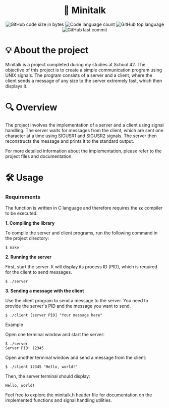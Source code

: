 <h1 align="center">
	📡 Minitalk
</h1>
<p align="center">
	<img alt="GitHub code size in bytes" src="https://img.shields.io/github/languages/code-size/jose5556/minitalk?color=lightblue" />
	<img alt="Code language count" src="https://img.shields.io/github/languages/count/jose5556/minitalk?color=yellow" />
	<img alt="GitHub top language" src="https://img.shields.io/github/languages/top/jose5556/minitalk?color=blue" />
	<img alt="GitHub last commit" src="https://img.shields.io/github/last-commit/jose5556/minitalk?color=green" />
</p>

# 💡 About the project

Minitalk is a project completed during my studies at School 42. The objective of this project is to create a simple communication program using UNIX signals. 
The program consists of a server and a client, where the client sends a message of any size to the server extremely fast, which then displays it.

# 🔍 Overview

The project involves the implementation of a server and a client using signal handling. 
The server waits for messages from the client, which are sent one character at a time using SIGUSR1 and SIGUSR2 signals. 
The server then reconstructs the message and prints it to the standard output.

For more detailed information about the implementation, please refer to the project files and documentation.

# 🛠️ Usage

### Requirements

The function is written in C language and therefore requires the **`cc`** compiler to be executed.

**1. Compiling the library**

To compile the server and client programs, run the following command in the project directory:

```shell
$ make
```

**2. Running the server**

First, start the server. It will display its process ID (PID), which is required for the client to send messages.

```shell
$ ./server
```

**3. Sending a message with the client**

Use the client program to send a message to the server. You need to provide the server's PID and the message you want to send.

```shell
$ ./client [server PID] "Your message here"
```

Example

Open one terminal window and start the server:


```shell
$ ./server
Server PID: 12345
```

Open another terminal window and send a message from the client:

```shell
$ ./client 12345 "Hello, world!"
```
Then, the server terminal should display:

```shell
Hello, world!
```

Feel free to explore the minitalk.h header file for documentation on the implemented functions and signal handling utilities.
